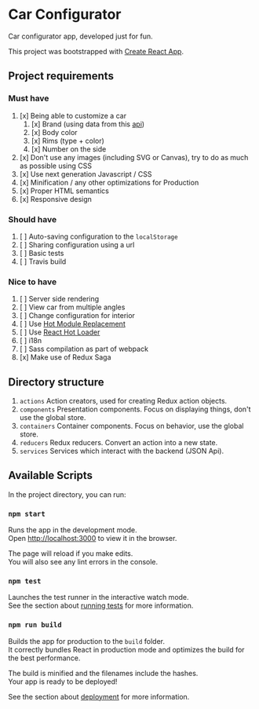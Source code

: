 # Car Configurator

Car configurator app, developed just for fun.

This project was bootstrapped with [Create React App](https://github.com/facebookincubator/create-react-app).

## Project requirements

### Must have

1. [x] Being able to customize a car
    1. [x] Brand (using data from this [api](https://car-api.firebaseio.com/rest.json))
    2. [x] Body color
    3. [x] Rims (type + color)
    4. [x] Number on the side
2. [x] Don't use any images (including SVG or Canvas), try to do as much as possible using CSS
3. [x] Use next generation Javascript / CSS
4. [x] Minification / any other optimizations for Production
5. [x] Proper HTML semantics
6. [x] Responsive design

### Should have

1. [ ] Auto-saving configuration to the `localStorage`
2. [ ] Sharing configuration using a url
3. [ ] Basic tests
4. [ ] Travis build

### Nice to have

1. [ ] Server side rendering
2. [ ] View car from multiple angles
3. [ ] Change configuration for interior
4. [ ] Use [Hot Module Replacement](https://webpack.js.org/concepts/hot-module-replacement/)
5. [ ] Use [React Hot Loader](https://github.com/gaearon/react-hot-loader)
6. [ ] i18n
7. [ ] Sass compilation as part of webpack
8. [x] Make use of Redux Saga

## Directory structure

1. `actions` Action creators, used for creating Redux action objects.
2. `components` Presentation components. Focus on displaying things, don't use the global store.
3. `containers` Container components. Focus on behavior, use the global store.
4. `reducers` Redux reducers. Convert an action into a new state.
5. `services` Services which interact with the backend (JSON Api).

## Available Scripts

In the project directory, you can run:

### `npm start`

Runs the app in the development mode.<br>
Open [http://localhost:3000](http://localhost:3000) to view it in the browser.

The page will reload if you make edits.<br>
You will also see any lint errors in the console.

### `npm test`

Launches the test runner in the interactive watch mode.<br>
See the section about [running tests](#running-tests) for more information.

### `npm run build`

Builds the app for production to the `build` folder.<br>
It correctly bundles React in production mode and optimizes the build for the best performance.

The build is minified and the filenames include the hashes.<br>
Your app is ready to be deployed!

See the section about [deployment](#deployment) for more information.
